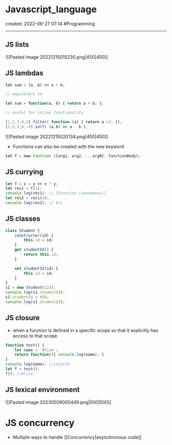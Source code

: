 # Javascript_language
created: 2022-06-27 07:14
#Programming 

---


## JS lists

![[Pasted image 20221215015230.png|450|450]]

## JS lambdas 
```javascript
let sum = (a, b) => a + b;

// equivelent to 

let sum = function(a, b) { return a + b; };

// useful for inline functionality

[1,2,3,4,5].filter( function (a) { return a >3; });
[1,5,3,6,-4].sort( (a,b) => a - b );
```


![[Pasted image 20221215020134.png|450|450]]
- Functions can also be created with the new keyword 
```javascript
let f = new Function ([arg1, arg2, ...argN], functionBody);
```

## JS currying
```javascript
let f = x = y => x * y;
let res1 = f(2);
console.log(res1); // [Function (anonymous)]
let res2 = res1(3);
console.log(res2); // 6>)
```


## JS classes 
```javascript
class Student {
    constructor(id) {
        this.id = id;
    }
    get studentId() {
        return this.id;
    }

    set studentId(id) {
        this.id = id;
    }
}
s1 = new Student(123);
console.log(s1.studentId);
s1.studentId = 456;
console.log(s1.studentId);
```


## JS closure 
- when a function is defined in a specific scope so that it explicitly has access to that scope.

```javascript
function test() { 
    let name = 'Alice'; 
    return function(){ console.log(name); } 
} 
console.log(name); //invalid 
let f = test(); 
f(); //Alice
```


## JS lexical environment 

![[Pasted image 20230509000449.png|500|500]]
# JS concurrency 
- Multiple ways to handle [[Concurrency|asynchronous code]]

